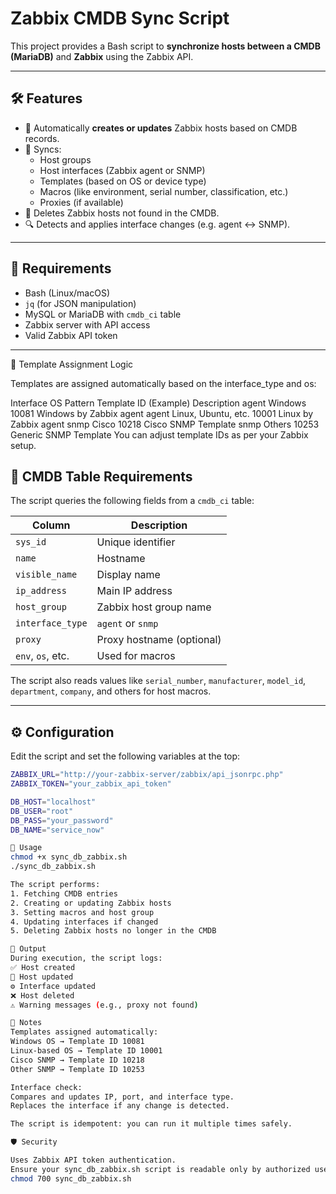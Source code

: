 # Zabbix CMDB Sync Script

This project provides a Bash script to **synchronize hosts between a CMDB (MariaDB)** and **Zabbix** using the Zabbix API.

---

## 🛠 Features

- 🔄 Automatically **creates or updates** Zabbix hosts based on CMDB records.
- 🎯 Syncs:
  - Host groups
  - Host interfaces (Zabbix agent or SNMP)
  - Templates (based on OS or device type)
  - Macros (like environment, serial number, classification, etc.)
  - Proxies (if available)
- 🧹 Deletes Zabbix hosts not found in the CMDB.
- 🔍 Detects and applies interface changes (e.g. agent ↔ SNMP).

---

## 🧩 Requirements

- Bash (Linux/macOS)
- `jq` (for JSON manipulation)
- MySQL or MariaDB with `cmdb_ci` table
- Zabbix server with API access
- Valid Zabbix API token

---

🧠 Template Assignment Logic

Templates are assigned automatically based on the interface_type and os:

Interface	OS Pattern	Template ID (Example)	Description
agent	Windows	10081	Windows by Zabbix agent
agent	Linux, Ubuntu, etc.	10001	Linux by Zabbix agent
snmp	Cisco	10218	Cisco SNMP Template
snmp	Others	10253	Generic SNMP Template
You can adjust template IDs as per your Zabbix setup.
## 💽 CMDB Table Requirements

The script queries the following fields from a `cmdb_ci` table:

| Column           | Description                          |
|------------------|--------------------------------------|
| `sys_id`         | Unique identifier                    |
| `name`           | Hostname                             |
| `visible_name`   | Display name                         |
| `ip_address`     | Main IP address                      |
| `host_group`     | Zabbix host group name               |
| `interface_type` | `agent` or `snmp`                    |
| `proxy`          | Proxy hostname (optional)           |
| `env`, `os`, etc.| Used for macros                      |

The script also reads values like `serial_number`, `manufacturer`, `model_id`, `department`, `company`, and others for host macros.

---

## ⚙️ Configuration

Edit the script and set the following variables at the top:

```bash
ZABBIX_URL="http://your-zabbix-server/zabbix/api_jsonrpc.php"
ZABBIX_TOKEN="your_zabbix_api_token"

DB_HOST="localhost"
DB_USER="root"
DB_PASS="your_password"
DB_NAME="service_now"

🚀 Usage
chmod +x sync_db_zabbix.sh
./sync_db_zabbix.sh

The script performs:
1. Fetching CMDB entries
2. Creating or updating Zabbix hosts
3. Setting macros and host group
4. Updating interfaces if changed
5. Deleting Zabbix hosts no longer in the CMDB

📁 Output
During execution, the script logs:
✅ Host created
🔄 Host updated
⚙️ Interface updated
❌ Host deleted
⚠️ Warning messages (e.g., proxy not found)

📌 Notes
Templates assigned automatically:
Windows OS → Template ID 10081
Linux-based OS → Template ID 10001
Cisco SNMP → Template ID 10218
Other SNMP → Template ID 10253

Interface check:
Compares and updates IP, port, and interface type.
Replaces the interface if any change is detected.

The script is idempotent: you can run it multiple times safely.

🛡️ Security

Uses Zabbix API token authentication.
Ensure your sync_db_zabbix.sh script is readable only by authorized users:
chmod 700 sync_db_zabbix.sh
